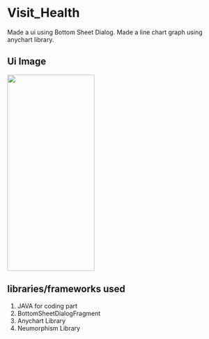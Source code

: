 # Visit_Health
Made a ui using Bottom Sheet Dialog. Made a line chart graph using anychart library.
## Ui Image
<img src="https://user-images.githubusercontent.com/78974094/164798592-9f477d99-f1f2-4af4-97c1-fa3a77f2ed94.jpeg"  width="200" height="450"/> 

## libraries/frameworks used
1. JAVA for coding part
2. BottomSheetDialogFragment
3. Anychart Library
4. Neumorphism Library

